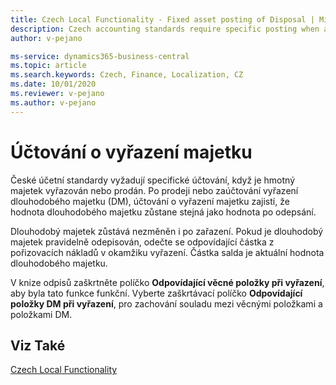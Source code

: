 ```yaml
---
title: Czech Local Functionality - Fixed asset posting of Disposal | Microsoft Docs
description: Czech accounting standards require specific posting when a fixed asset is being disposed of or being sold.
author: v-pejano

ms-service: dynamics365-business-central
ms.topic: article
ms.search.keywords: Czech, Finance, Localization, CZ
ms.date: 10/01/2020
ms.reviewer: v-pejano
ms.author: v-pejano
---
```


# Účtování o vyřazení majetku

České účetní standardy vyžadují specifické účtování, když je hmotný majetek vyřazován nebo prodán. Po prodeji nebo zaúčtování vyřazení dlouhodobého majetku (DM), účtování o vyřazení majetku zajistí, že hodnota dlouhodobého majetku zůstane stejná jako hodnota  po odepsání.

Dlouhodobý majetek zůstává nezměněn i po zařazení. Pokud je dlouhodobý majetek pravidelně odepisován, odečte se odpovídající částka z pořizovacích nákladů v okamžiku vyřazení. Částka salda je aktuální hodnota dlouhodobého majetku.

V knize odpisů zaškrtněte políčko **Odpovídající věcné položky při vyřazení**, aby byla tato funkce funkční. Vyberte zaškrtávací políčko **Odpovídající položky DM při vyřazení**, pro zachování souladu mezi věcnými položkami a položkami DM.

## Viz Také

[Czech Local Functionality](czech-local-functionality.md)
